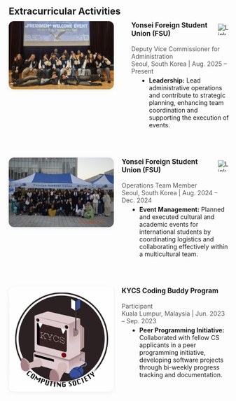 <h2 id="extracurricular" style="margin-top: 40px; margin-bottom: 10px;">Extracurricular Activities</h2>
<div class="extracurricular-section" style="margin-bottom: 2em;">
  <div style="margin-bottom: 4em; display: flex; align-items: flex-start; gap: 40px;">
  <img src="./assets/img/photo_6282947558577474448_y.jpg" alt="FSU Deputy Vice Commissioner" style="width: 240px; height: auto; object-fit: contain; border-radius: 12px; box-shadow: 0 2px 8px rgba(0,0,0,0.07);">
    <div>
      <span style="display: flex; align-items: center; gap: 10px;">
        <strong style="font-size:1.1em;">Yonsei Foreign Student Union (FSU)</strong>
  <a class="external-link" href="https://www.linkedin.com/company/foreign-student-union-fsu/?originalSubdomain=kr" target="_blank" style="display:inline-flex;align-items:center;text-decoration:none;">
          <img src="https://cdn.jsdelivr.net/gh/devicons/devicon/icons/linkedin/linkedin-original.svg" alt="LinkedIn" style="width: 26px; height: 26px; margin-left: 2px; filter: grayscale(0.2);">
        </a>
      </span><br>
  <span style="color:#555;">Deputy Vice Commissioner for Administration</span><br>
  <span style="color:#555;">Seoul, South Korea | Aug. 2025 – Present</span>
      <ul style="margin: 0.3em 0 0.7em 1.2em;">
        <li><b>Leadership:</b> Lead administrative operations and contribute to strategic planning, enhancing team coordination and supporting the execution of events.</li>
      </ul>
    </div>
  </div>
  <div style="margin-bottom: 4em; display: flex; align-items: flex-start; gap: 18px;">
  <img src="./assets/img/photo_6282947558577474447_y.jpg" alt="FSU Operations Team" style="width: 240px; height: auto; object-fit: contain; border-radius: 12px; box-shadow: 0 2px 8px rgba(0,0,0,0.07);">
    <div>
      <span style="display: flex; align-items: center; gap: 10px;">
        <strong style="font-size:1.1em;">Yonsei Foreign Student Union (FSU)</strong>
  <a class="external-link" href="https://www.linkedin.com/company/foreign-student-union-fsu/?originalSubdomain=kr" target="_blank" style="display:inline-flex;align-items:center;text-decoration:none;">
          <img src="https://cdn.jsdelivr.net/gh/devicons/devicon/icons/linkedin/linkedin-original.svg" alt="LinkedIn" style="width: 26px; height: 26px; margin-left: 2px; filter: grayscale(0.2);">
        </a>
      </span><br>
  <span style="color:#555;">Operations Team Member</span><br>
  <span style="color:#555;">Seoul, South Korea | Aug. 2024 – Dec. 2024</span>
      <ul style="margin: 0.3em 0 0.7em 1.2em;">
        <li><b>Event Management:</b> Planned and executed cultural and academic events for international students by coordinating logistics and collaborating effectively within a multicultural team.</li>
      </ul>
    </div>
  </div>
  <div style="margin-bottom: 4em; display: flex; align-items: flex-start; gap: 18px;">
  <img src="./assets/img/photo_6282947558577474416_x.jpg" alt="KYCS Coding Buddy" style="width: 240px; height: auto; object-fit: contain; border-radius: 12px; box-shadow: 0 2px 8px rgba(0,0,0,0.07);">
    <div>
  <span style="display: flex; align-items: center; gap: 10px;">
    <strong style="font-size:1.1em;">KYCS Coding Buddy Program</strong>
  <a class="external-link" href="https://www.instagram.com/kycsociety/" target="_blank" style="display:inline-flex;align-items:center;text-decoration:none;">
      <i class="fab fa-instagram" style="font-size:1.25em; color:#E4405F; margin-left:2px;"></i>
    </a>
  </span><br>
  <span style="color:#555;">Participant</span><br>
  <span style="color:#555;">Kuala Lumpur, Malaysia | Jun. 2023 – Sep. 2023</span>
      <ul style="margin: 0.3em 0 0.7em 1.2em;">
        <li><b>Peer Programming Initiative:</b> Collaborated with fellow CS applicants in a peer programming initiative, developing software projects through bi-weekly progress tracking and documentation.</li>
      </ul>
    </div>
  </div>